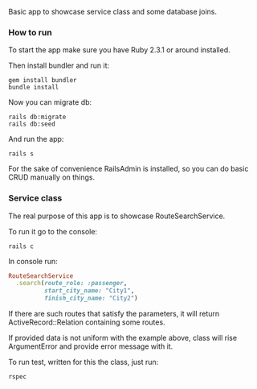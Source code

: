 Basic app to showcase service class and some database joins.

### How to run
To start the app make sure you have Ruby 2.3.1 or around installed.

Then install bundler and run it:

```
gem install bundler
bundle install
```
Now you can migrate db:

```
rails db:migrate
rails db:seed
```

And run the app:

```
rails s
```

For the sake of convenience RailsAdmin is installed, so you can do basic CRUD manually on things.

### Service class
The real purpose of this app is to showcase RouteSearchService.

To run it go to the console:
```
rails c
```
In console run:

```ruby
RouteSearchService
  .search(route_role: :passenger,
          start_city_name: "City1",
          finish_city_name: "City2")
```

If there are such routes that satisfy the parameters, it will return ActiveRecord::Relation containing some routes.

If provided data is not uniform with the example above, class will rise ArgumentError and provide error message with it.

To run test, written for this the class, just run:
```
rspec
```
